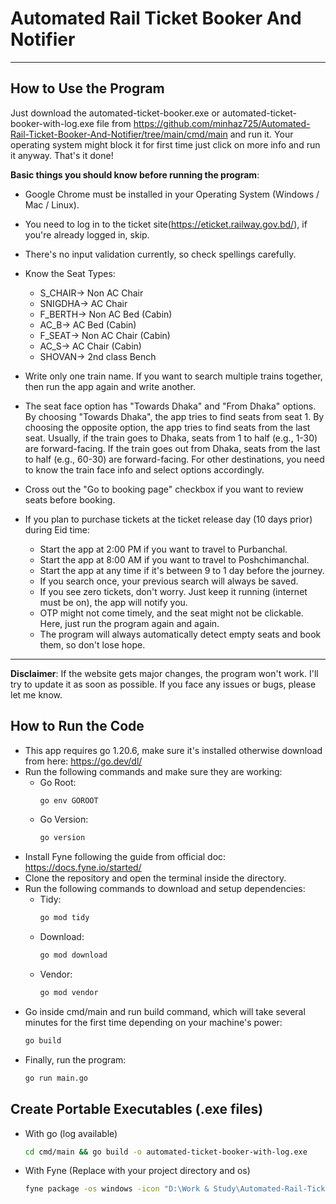# Automated Rail Ticket Booker And Notifier

---
## How to Use the Program
Just download the automated-ticket-booker.exe or automated-ticket-booker-with-log.exe file 
from https://github.com/minhaz725/Automated-Rail-Ticket-Booker-And-Notifier/tree/main/cmd/main
and run it. Your operating system might block it for first time just click on more info and run it anyway. That's it done!

**Basic things you should know before running the program**:

- Google Chrome must be installed in your Operating System (Windows / Mac / Linux).


- You need to log in to the ticket site(https://eticket.railway.gov.bd/), if you're already logged in, skip.


- There's no input validation currently, so check spellings carefully.


- Know the Seat Types: 
  - S_CHAIR-> Non AC Chair
  - SNIGDHA-> AC Chair
  - F_BERTH-> Non AC Bed (Cabin)
  - AC_B-> AC Bed (Cabin)
  - F_SEAT-> Non AC Chair (Cabin)
  - AC_S-> AC Chair (Cabin)
  - SHOVAN-> 2nd class Bench
  

- Write only one train name. If you want to search multiple trains together, then run the app again and write another.


- The seat face option has "Towards Dhaka" and "From Dhaka" options. By choosing "Towards Dhaka", the app tries to find seats from seat 1. By choosing the opposite option, the app tries to find seats from the last seat. Usually, if the train goes to Dhaka, seats from 1 to half (e.g., 1-30) are forward-facing. If the train goes out from Dhaka, seats from the last to half (e.g., 60-30) are forward-facing. For other destinations, you need to know the train face info and select options accordingly.


- Cross out the "Go to booking page" checkbox if you want to review seats before booking.


- If you plan to purchase tickets at the ticket release day (10 days prior) during Eid time:
    - Start the app at 2:00 PM if you want to travel to Purbanchal.
    - Start the app at 8:00 AM if you want to travel to Poshchimanchal.
    - Start the app at any time if it's between 9 to 1 day before the journey.
    - If you search once, your previous search will always be saved.
    - If you see zero tickets, don't worry. Just keep it running (internet must be on), the app will notify you.
    - OTP might not come timely, and the seat might not be clickable. Here, just run the program again and again.
    - The program will always automatically detect empty seats and book them, so don't lose hope.

---
**Disclaimer**: If the website gets major changes, the program won't work. I'll try to update it as soon as possible. If you face any issues or bugs, please let me know.

## How to Run the Code

- This app requires go 1.20.6, make sure it's installed otherwise download from here: https://go.dev/dl/
- Run the following commands and make sure they are working:
  - Go Root:
    ```bash
    go env GOROOT
  - Go Version:
    ```bash
    go version
- Install Fyne following the guide from official doc: https://docs.fyne.io/started/
- Clone the repository and open the terminal inside the directory.
- Run the following commands to download and setup dependencies:
  - Tidy:
    ```bash
    go mod tidy
  - Download:
    ```bash
    go mod download
  - Vendor:
    ```bash
    go mod vendor
- Go inside cmd/main and run build command, which will take several minutes for the first time depending on your machine's power:
    ```bash
    go build
- Finally, run the program:
    ```bash
    go run main.go 
  
## Create Portable Executables (.exe files)
- With go (log available)
  ```bash
  cd cmd/main && go build -o automated-ticket-booker-with-log.exe
- With Fyne (Replace with your project directory and os)
  ```bash
  fyne package -os windows -icon "D:\Work & Study\Automated-Rail-Ticket-Booker-And-Notifier\static\rail.png" -src cmd/main -name automated-ticket-booker